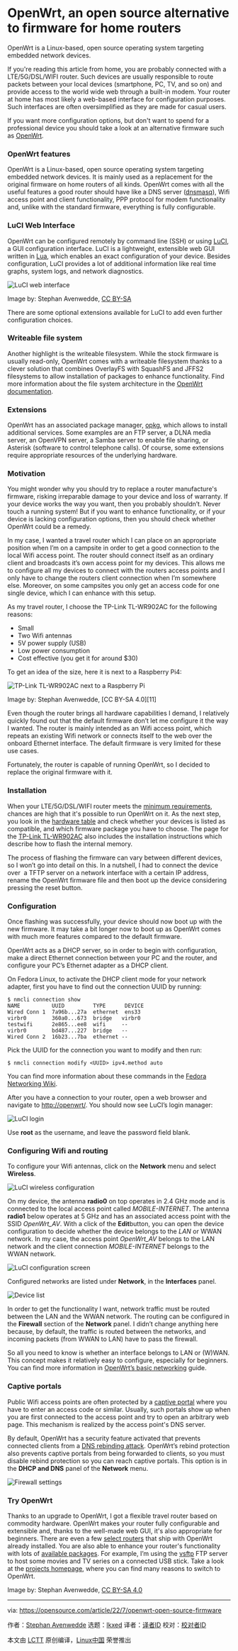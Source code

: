 [#]: subject: "OpenWrt, an open source alternative to firmware for home routers"
[#]: via: "https://opensource.com/article/22/7/openwrt-open-source-firmware"
[#]: author: "Stephan Avenwedde https://opensource.com/users/hansic99"
[#]: collector: "lkxed"
[#]: translator: " "
[#]: reviewer: " "
[#]: publisher: " "
[#]: url: " "

OpenWrt, an open source alternative to firmware for home routers
======
OpenWrt is a Linux-based, open source operating system targeting embedded network devices.

If you're reading this article from home, you are probably connected with a LTE/5G/DSL/WIFI router. Such devices are usually responsible to route packets between your local devices (smartphone, PC, TV, and so on) and provide access to the world wide web through a built-in modem. Your router at home has most likely a web-based interface for configuration purposes. Such interfaces are often oversimplified as they are made for casual users.

If you want more configuration options, but don't want to spend for a professional device you should take a look at an alternative firmware such as [OpenWrt][2].

### OpenWrt features

OpenWrt is a Linux-based, open source operating system targeting embedded network devices. It is mainly used as a replacement for the original firmware on home routers of all kinds. OpenWrt comes with all the useful features a good router should have like a DNS server ([dnsmasq][3]), Wifi access point and client functionality, PPP protocol for modem functionality and, unlike with the standard firmware, everything is fully configurable.

### LuCI Web Interface

OpenWrt can be configured remotely by command line (SSH) or using [LuCI][4], a GUI configuration interface. LuCI is a lightweight, extensible web GUI written in [Lua][5], which enables an exact configuration of your device. Besides configuration, LuCI provides a lot of additional information like real time graphs, system logs, and network diagnostics.

![LuCI web interface][6]

Image by: Stephan Avenwedde, [CC BY-SA][7]

There are some optional extensions available for LuCI to add even further configuration choices.

### Writeable file system

Another highlight is the writeable filesystem. While the stock firmware is usually read-only, OpenWrt comes with a writeable filesystem thanks to a clever solution that combines OverlayFS with SquashFS and JFFS2 filesystems to allow installation of packages to enhance functionality. Find more information about the file system architecture in the [OpenWrt documentation][8].

### Extensions

OpenWrt has an associated package manager, [opkg][9], which allows to install additional services. Some examples are an FTP server, a DLNA media server, an OpenVPN server, a Samba server to enable file sharing, or Asterisk (software to control telephone calls). Of course, some extensions require appropriate resources of the underlying hardware.

### Motivation

You might wonder why you should try to replace a router manufacture's firmware, risking irreparable damage to your device and loss of warranty. If your device works the way you want, then you probably shouldn’t. Never touch a running system! But if you want to enhance functionality, or if your device is lacking configuration options, then you should check whether OpenWrt could be a remedy.

In my case, I wanted a travel router which I can place on an appropriate position when I’m on a campsite in order to get a good connection to the local Wifi access point. The router should connect itself as an ordinary client and broadcasts it’s own access point for my devices. This allows me to configure all my devices to connect with the routers access points and I only have to change the routers client connection when I’m somewhere else. Moreover, on some campsites you only get an access code for one single device, which I can enhance with this setup.

As my travel router, I choose the TP-Link TL-WR902AC for the following reasons:

* Small
* Two Wifi antennas
* 5V power supply (USB)
* Low power consumption
* Cost effective (you get it for around $30)

To get an idea of the size, here it is next to a Raspberry Pi4:

![TP-Link TL-WR902AC next to a Raspberry Pi][10]

Image by: Stephan Avenwedde, [CC BY-SA 4.0][11]

Even though the router brings all hardware capabilities I demand, I relatively quickly found out that the default firmware don’t let me configure it the way I wanted. The router is mainly intended as an Wifi access point, which repeats an existing Wifi network or connects itself to the web over the onboard Ethernet interface. The default firmware is very limited for these use cases.

Fortunately, the router is capable of running OpenWrt, so I decided to replace the original firmware with it.

### Installation

When your LTE/5G/DSL/WIFI router meets the [minimum requirements][12], chances are high that it's possible to run OpenWrt on it. As the next step, you look in the [hardware table][13] and check whether your devices is listed as compatible, and which firmware package you have to choose. The page for the [TP-Link TL-WR902AC][14] also includes the installation instructions which describe how to flash the internal memory.

The process of flashing the firmware can vary between different devices, so I won’t go into detail on this. In a nutshell, I had to connect the device over  a TFTP server on a network interface with a certain IP address, rename the OpenWrt firmware file and then boot up the device considering pressing the reset button.

### Configuration

Once flashing was successfully, your device should now boot up with the new firmware. It may take a bit longer now to boot up as OpenWrt comes with much more features compared to the default firmware.

OpenWrt acts as a DHCP server, so in order to begin with configuration, make a direct Ethernet connection between your PC and the router, and configure your PC’s Ethernet adapter as a DHCP client.

On Fedora Linux, to activate the DHCP client mode for your network adapter, first you have to find out the connection UUID by running:

```
$ nmcli connection show
NAME          UUID         TYPE      DEVICE 
Wired Conn 1  7a96b...27a  ethernet  ens33
virbr0        360a0...673  bridge   virbr0
testwifi      2e865...ee8  wifi     --
virbr0        bd487...227  bridge   --
Wired Conn 2  16b23...7ba  ethernet --
```

Pick the UUID for the connection you want to modify and then run:

```
$ nmcli connection modify <UUID> ipv4.method auto
```

You can find more information about these commands in the [Fedora Networking Wiki][15].

After you have a connection to your router, open a web browser and navigate to [http://openwrt/][16]. You should now see LuCI’s login manager:

![LuCI login][17]

Use **root** as the username, and leave the password field blank.

### Configuring Wifi and routing

To configure your Wifi antennas, click on the **Network** menu and select **Wireless**.

![LuCI wireless configuration][19]

On my device, the antenna **radio0** on top operates in 2.4 GHz mode and is connected to the local access point called *MOBILE-INTERNET*. The antenna **radio1** below operates at 5 GHz and has an associated access point with the SSID *OpenWrt_AV*. With a click of the **Edit**button, you can open the device configuration to decide whether the device belongs to the *LAN* or WWAN network. In my case, the access point *OpenWrt_AV* belongs to the LAN network and the client connection *MOBILE-INTERNET* belongs to the WWAN network.

![LuCI configuration screen][21]

Configured networks are listed under **Network**, in the **Interfaces** panel.

![Device list][23]

In order to get the functionality I want, network traffic must be routed between the LAN and the WWAN network. The routing can be configured in the **Firewall** section of the **Network** panel. I didn’t change anything here because, by default, the traffic is routed between the networks, and incoming packets (from WWAN to LAN) have to pass the firewall.

So all you need to know is whether an interface belongs to LAN or (W)WAN. This concept makes it relatively easy to configure, especially for beginners. You can find more information in [OpenWrt’s basic networking][25] guide.

### Captive portals

Public Wifi access points are often protected by a [captive portal][26] where you have to enter an access code or similar. Usually, such portals show up when you are first connected to the access point and try to open an arbitrary web page. This mechanism is realized by the access point's DNS server.

By default, OpenWrt has a security feature activated that prevents connected clients from a [DNS rebinding attack][27]. OpenWrt’s rebind protection also prevents captive portals from being forwarded to clients, so you must disable rebind protection so you can reach captive portals. This option is in the **DHCP and DNS** panel of the **Network** menu.

![Firewall settings][28]

### Try OpenWrt

Thanks to an upgrade to OpenWrt, I got a flexible travel router based on commodity hardware. OpenWrt makes your router fully configurable and extensible and, thanks to the well-made web GUI, it's also appropriate for beginners. There are even a few [select routers][30] that ship with OpenWrt already installed. You are also able to enhance your router's functionality with lots of [available packages][31]. For example, I’m using the [vsftp][32] FTP server to host some movies and TV series on a connected USB stick. Take a look at the [projects homepage][33], where you can find many reasons to switch to OpenWrt.

Image by: Stephan Avenwedde, [CC BY-SA 4.0][7]

--------------------------------------------------------------------------------

via: https://opensource.com/article/22/7/openwrt-open-source-firmware

作者：[Stephan Avenwedde][a]
选题：[lkxed][b]
译者：[译者ID](https://github.com/译者ID)
校对：[校对者ID](https://github.com/校对者ID)

本文由 [LCTT](https://github.com/LCTT/TranslateProject) 原创编译，[Linux中国](https://linux.cn/) 荣誉推出

[a]: https://opensource.com/users/hansic99
[b]: https://github.com/lkxed
[1]: https://opensource.com/sites/default/files/lead-images/OSDC_Internet_Cables_520x292_0614_RD.png
[2]: https://openwrt.org
[3]: https://thekelleys.org.uk/dnsmasq/doc.html
[4]: https://openwrt.org/docs/guide-user/luci/start
[5]: https://opensource.com/article/20/2/lua-cheat-sheet
[6]: https://opensource.com/sites/default/files/2022-07/openwrt_luci_overview_c_0.png
[7]: https://creativecommons.org/licenses/by-sa/4.0/legalcode
[8]: https://openwrt.org/docs/techref/flash.layout
[9]: https://openwrt.org/docs/guide-user/additional-software/opkg
[10]: https://opensource.com/sites/default/files/2022-07/OpenWrt_Comparison_RaspberryPi.jpg
[12]: https://openwrt.org/supported_devices
[13]: https://openwrt.org/toh/start
[14]: https://openwrt.org/toh/tp-link/tl-wr902ac_v3
[15]: https://fedoraproject.org/wiki/Networking/CLI
[16]: http://openwrt/
[17]: https://opensource.com/sites/default/files/2022-07/openwrt_luci_login_manager.png
[19]: https://opensource.com/sites/default/files/2022-07/openwrt_luci_wireless_section_c.webp
[21]: https://opensource.com/sites/default/files/2022-07/openwrt_luci_wifi_device_configuration.webp
[23]: https://opensource.com/sites/default/files/2022-07/openwrt_luci_network_devices_0.webp
[25]: https://openwrt.org/docs/guide-user/base-system/basic-networking
[26]: https://en.wikipedia.org/wiki/Captive_portal
[27]: https://en.wikipedia.org/wiki/DNS_rebinding
[28]: https://opensource.com/sites/default/files/2022-07/openwrt_luci_firewall_settings.webp
[30]: https://opensource.com/article/22/1/turris-omnia-open-source-router
[31]: https://openwrt.org/packages/table/start
[32]: https://openwrt.org/docs/guide-user/services/nas/ftp.overview
[33]: https://openwrt.org/reasons_to_use_openwrt
